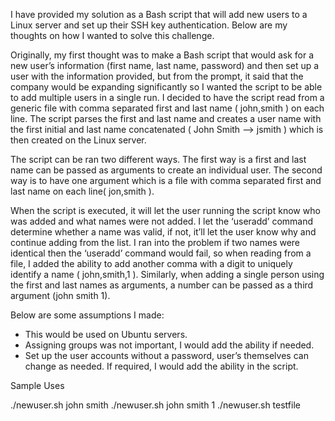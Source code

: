 I have provided my solution as a Bash script that will add new users to a Linux server and set up their SSH key authentication. Below are my thoughts on how I wanted to solve this challenge.

Originally, my first thought was to make a Bash script that would ask for a new user’s information (first name, last name, password) and then set up a user with the information provided, but from the prompt, it said that the company would be expanding significantly so I wanted the script to be able to add multiple users in a single run. I decided to have the script read from a generic file with comma separated first and last name ( john,smith ) on each line. The script parses the first and last name and creates a user name with the first initial and last name concatenated ( John Smith —> jsmith ) which is then created on the Linux server.

The script can be ran two different ways. The first way is a first and last name can be passed as arguments to create an individual user. The second way is to have one argument which is a file with comma separated first and last name on each line( jon,smith ).

When the script is executed, it will let the user running the script know who was added and what names were not added. I let the ‘useradd’ command determine whether a name was valid, if not, it’ll let the user know why and continue adding from the list. I ran into the problem if two names were identical then the ‘useradd’ command would fail, so when reading from a file, I added the ability to add another comma with a digit to uniquely identify a name ( john,smith,1 ). Similarly, when adding a single person using the first and last names as arguments, a number can be passed as a third argument (john smith 1).

Below are some assumptions I made:
- This would be used on Ubuntu servers.
- Assigning groups was not important, I would add the ability if needed.
- Set up the user accounts without a password, user’s themselves can change as needed. If required, I would add the ability in the script.


Sample Uses

./newuser.sh john smith
./newuser.sh john smith 1
./newuser.sh testfile
